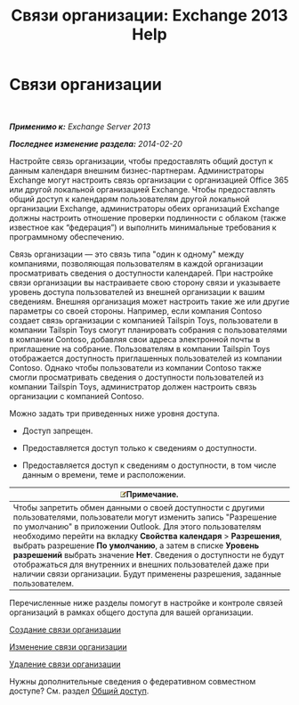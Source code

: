 ﻿---
title: 'Связи организации: Exchange 2013 Help'
TOCTitle: Связи организации
ms:assetid: 4c48db61-3370-462b-a3f8-2a6311c6e4ee
ms:mtpsurl: https://technet.microsoft.com/ru-ru/library/JJ657445(v=EXCHG.150)
ms:contentKeyID: 50488017
ms.date: 04/30/2018
mtps_version: v=EXCHG.150
ms.translationtype: HT
---

# Связи организации

 

_**Применимо к:** Exchange Server 2013_

_**Последнее изменение раздела:** 2014-02-20_

Настройте связь организации, чтобы предоставлять общий доступ к данным календаря внешним бизнес-партнерам. Администраторы Exchange могут настроить связь организации с организацией Office 365 или другой локальной организацией Exchange. Чтобы предоставлять общий доступ к календарям пользователям другой локальной организации Exchange, администраторы обеих организаций Exchange должны настроить отношение проверки подлинности с облаком (также известное как “федерация”) и выполнить минимальные требования к программному обеспечению.

Связь организации — это связь типа "один к одному" между компаниями, позволяющая пользователям в каждой организации просматривать сведения о доступности календарей. При настройке связи организации вы настраиваете свою сторону связи и указываете уровень доступа пользователей из внешней организации к вашим сведениям. Внешняя организация может настроить такие же или другие параметры со своей стороны. Например, если компания Contoso создает связь организации с компанией Tailspin Toys, пользователи в компании Tailspin Toys смогут планировать собрания с пользователями в компании Contoso, добавляя свои адреса электронной почты в приглашение на собрание. Пользователям в компании Tailspin Toys отображается доступность приглашенных пользователей из компании Contoso. Однако чтобы пользователи из компании Contoso также смогли просматривать сведения о доступности пользователей из компании Tailspin Toys, администратор должен настроить связь организации с компанией Contoso.

Можно задать три приведенных ниже уровня доступа.

  - Доступ запрещен.

  - Предоставляется доступ только к сведениям о доступности.

  - Предоставляется доступ к сведениям о доступности, в том числе данным о времени, теме и расположении.

<table>
<thead>
<tr class="header">
<th><img src="images/JJ126620.note(EXCHG.150).gif" title="Примечание" alt="Примечание" />Примечание.</th>
</tr>
</thead>
<tbody>
<tr class="odd">
<td>Чтобы запретить обмен данными о своей доступности с другими пользователями, пользователи могут изменить запись &quot;Разрешение по умолчанию&quot; в приложении Outlook. Для этого пользователям необходимо перейти на вкладку <strong>Свойства календаря</strong> &gt; <strong>Разрешения</strong>, выбрать разрешение <strong>По умолчанию</strong>, а затем в списке <strong>Уровень разрешений</strong> выбрать значение <strong>Нет</strong>. Сведения о доступности не будут отображаться для внутренних и внешних пользователей даже при наличии связи организации. Будут применены разрешения, заданные пользователем.</td>
</tr>
</tbody>
</table>


Перечисленные ниже разделы помогут в настройке и контроле связей организаций в рамках общего доступа для вашей организации.

[Создание связи организации](create-an-organization-relationship-exchange-2013-help.md)

[Изменение связи организации](modify-an-organization-relationship-exchange-2013-help.md)

[Удаление связи организации](remove-an-organization-relationship-exchange-2013-help.md)

Нужны дополнительные сведения о федеративном совместном доступе? См. раздел [Общий доступ](sharing-exchange-2013-help.md).

